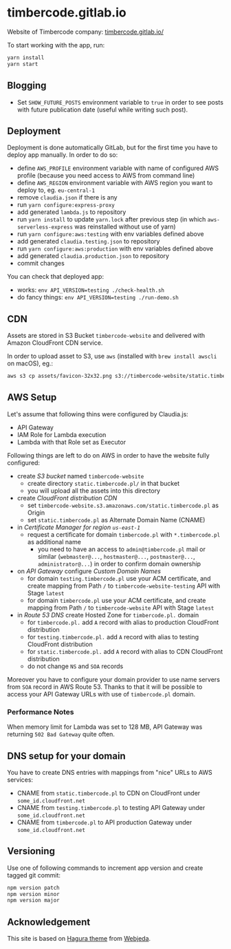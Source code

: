 # timbercode.gitlab.io

Website of Timbercode company:
 [timbercode.gitlab.io/]( http://timbercode.gitlab.io/ )

To start working with the app, run:
```bash
yarn install
yarn start
```

## Blogging

* Set `SHOW_FUTURE_POSTS` environment variable to `true` 
  in order to see posts with future publication date 
  (useful while writing such post).

## Deployment

Deployment is done automatically GitLab, but for the first time
 you have to deploy app manually. In order to do so:
* define `AWS_PROFILE` environment variable with name of configured
  AWS profile (because you need access to AWS from command line)
* define `AWS_REGION` environment variable with AWS region
  you want to deploy to, eg. `eu-central-1`
* remove `claudia.json` if there is any
* run `yarn configure:express-proxy`
* add generated `lambda.js` to repository
* run `yarn install` to update `yarn.lock` after previous step
  (in which `aws-serverless-express` was reinstalled without
  use of yarn)
* run `yarn configure:aws:testing` with env variables defined above
* add generated `claudia.testing.json` to repository
* run `yarn configure:aws:production` with env variables defined above
* add generated `claudia.production.json` to repository
* commit changes

You can check that deployed app:
* works: `env API_VERSION=testing ./check-health.sh`
* do fancy things: `env API_VERSION=testing ./run-demo.sh`

## CDN

Assets are stored in S3 Bucket `timbercode-website` and delivered
with Amazon CloudFront CDN service.

In order to upload asset to S3, use `aws` (installed with `brew install awscli` on macOS), eg.:
```bash
aws s3 cp assets/favicon-32x32.png s3://timbercode-website/static.timbercode.pl/favicon-32x32.png --profile <profile> --region <region>
```

## AWS Setup

Let's assume that following thins were configured by Claudia.js:
* API Gateway
* IAM Role for Lambda execution
* Lambda with that Role set as Executor

Following things are left to do on AWS in order to have
the website fully configured:
* create *S3 bucket* named `timbercode-website`
    * create directory `static.timbercode.pl/` in that bucket
    * you will upload all the assets into this directory
* create *CloudFront distribution CDN*
    * set `timbercode-website.s3.amazonaws.com/static.timbercode.pl`
      as Origin
    * set `static.timbercode.pl` as Alternate Domain Name (CNAME)
* in *Certificate Manager for region `us-east-1`*
    * request a certificate for domain `timbercode.pl` with `*.timbercode.pl`
      as additional name
        * you need to have an access to `admin@timbercode.pl` mail or
          similar (`webmaster@...`, `hostmaster@...`, `postmaster@...`,
          `administrator@...`) in order to confirm domain ownership
* on *API Gateway* configure *Custom Domain Names*
    * for domain `testing.timbercode.pl` use your ACM certificate,
      and create mapping from Path `/` to `timbercode-website-testing`
      API with Stage `latest`
    * for domain `timbercode.pl` use your ACM certificate,
      and create mapping from Path `/` to `timbercode-website`
      API with Stage `latest`
* in *Route 53 DNS* create Hosted Zone for `timbercode.pl.` domain
    * for `timbercode.pl.` add `A` record with alias to production
      CloudFront distribution
    * for `testing.timbercode.pl.` add `A` record with alias to testing
      CloudFront distribution
    * for `static.timbercode.pl.` add `A` record with alias to CDN
      CloudFront distribution
    * do not change `NS` and `SOA` records
    
Moreover you have to configure your domain provider to use
name servers from `SOA` record in AWS Route 53. Thanks to that
it will be possible to access your API Gateway URLs with use of
`timbercode.pl` domain.
    
### Performance Notes

When memory limit for Lambda was set to 128 MB, API Gateway was returning
`502 Bad Gateway` quite often.
    
## DNS setup for your domain

You have to create DNS entries with mappings from "nice" URLs
to AWS services:
* CNAME from `static.timbercode.pl` to CDN on CloudFront
  under `some_id.cloudfront.net`
* CNAME from `testing.timbercode.pl` to testing API Gateway
  under `some_id.cloudfront.net`
* CNAME from `timbercode.pl` to API production Gateway 
  under `some_id.cloudfront.net`

## Versioning

Use one of following commands to increment app version and 
create tagged git commit:
```bash
npm version patch
npm version minor
npm version major
```

## Acknowledgement

This site is based on [Hagura theme]( https://github.com/sharu725/hagura )
 from [Webjeda]( https://blog.webjeda.com/ ).
